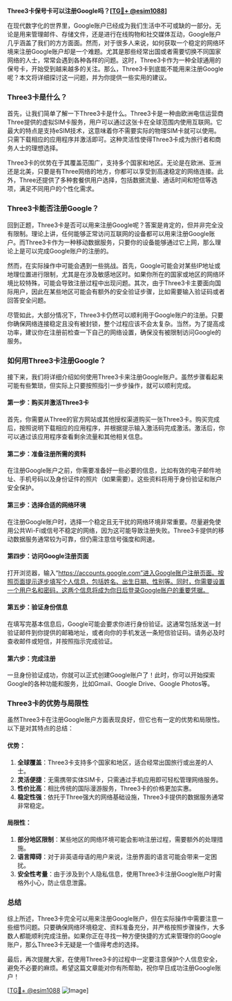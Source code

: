 **Three3卡保号卡可以注册Google吗？[[TG💪+ @esim1088](https://t.me/s/esim1088)]**

在现代数字化的世界里，Google账户已经成为我们生活中不可或缺的一部分。无论是用来管理邮件、存储文件，还是进行在线购物和社交媒体互动，Google账户几乎涵盖了我们的方方面面。然而，对于很多人来说，如何获取一个稳定的网络环境来注册Google账户却是一个难题。尤其是那些经常出国或者需要切换不同国家网络的人士，常常会遇到各种各样的问题。这时，Three3卡作为一种全球通用的保号卡，开始受到越来越多的关注。那么，Three3卡到底能不能用来注册Google呢？本文将详细探讨这一问题，并为你提供一些实用的建议。

### Three3卡是什么？

首先，让我们简单了解一下Three3卡是什么。Three3卡是一种由欧洲电信运营商Three提供的虚拟SIM卡服务，用户可以通过这张卡在全球范围内使用互联网。它最大的特点是支持eSIM技术，这意味着你不需要实际的物理SIM卡就可以使用。只需下载相应的应用程序并激活即可。这种灵活性使得Three3卡成为旅行者和商务人士的理想选择。

Three3卡的优势在于其覆盖范围广，支持多个国家和地区。无论是在欧洲、亚洲还是北美，只要是有Three网络的地方，你都可以享受到高速稳定的网络连接。此外，Three还提供了多种套餐供用户选择，包括数据流量、通话时间和短信等选项，满足不同用户的个性化需求。

### Three3卡能否注册Google？

回到正题，Three3卡是否可以用来注册Google呢？答案是肯定的，但并非完全没有限制。理论上讲，任何能够正常访问互联网的设备都可以用来注册Google账户。而Three3卡作为一种移动数据服务，只要你的设备能够通过它上网，那么理论上是可以完成Google账户的注册的。

然而，在实际操作中可能会遇到一些挑战。首先，Google可能会对某些IP地址或地理位置进行限制，尤其是在涉及敏感地区时。如果你所在的国家或地区的网络环境比较特殊，可能会导致注册过程中出现问题。其次，由于Three3卡主要面向国际用户，因此在某些地区可能会有额外的安全验证步骤，比如需要输入验证码或者回答安全问题。

尽管如此，大部分情况下，Three3卡仍然可以顺利用于Google账户的注册。只要你确保网络连接稳定且没有被封锁，整个过程应该不会太复杂。当然，为了提高成功率，建议你在注册前检查一下自己的网络设置，确保没有被限制访问Google的服务。

### 如何用Three3卡注册Google？

接下来，我们将详细介绍如何使用Three3卡来注册Google账户。虽然步骤看起来可能有些繁琐，但实际上只要按照指引一步步操作，就可以顺利完成。

#### 第一步：购买并激活Three3卡

首先，你需要从Three的官方网站或其他授权渠道购买一张Three3卡。购买完成后，按照说明下载相应的应用程序，并根据提示输入激活码完成激活。激活后，你可以通过该应用程序查看剩余流量和其他相关信息。

#### 第二步：准备注册所需的资料

在注册Google账户之前，你需要准备好一些必要的信息，比如有效的电子邮件地址、手机号码以及身份证件的照片（如果需要）。这些资料将用于身份验证和账户安全保护。

#### 第三步：选择合适的网络环境

在注册Google账户时，选择一个稳定且无干扰的网络环境非常重要。尽量避免使用公共Wi-Fi或信号不稳定的网络，因为这可能导致注册失败。Three3卡提供的移动数据服务通常较为可靠，但仍需注意信号强度和网速。

#### 第四步：访问Google注册页面

打开浏览器，输入“https://accounts.google.com”进入Google账户注册页面。按照页面提示逐步填写个人信息，包括姓名、出生日期、性别等。同时，你需要设置一个用户名和密码，这两个信息将成为你日后登录Google账户的重要凭据。

#### 第五步：验证身份信息

在填写完基本信息后，Google可能会要求你进行身份验证。这通常包括发送一封验证邮件到你提供的邮箱地址，或者向你的手机发送一条短信验证码。请务必及时查收邮件或短信，并按照指示完成验证。

#### 第六步：完成注册

一旦身份验证成功，你就可以正式创建Google账户了！此时，你可以开始探索Google的各种功能和服务，比如Gmail、Google Drive、Google Photos等。

### Three3卡的优势与局限性

虽然Three3卡在注册Google账户方面表现良好，但它也有一定的优势和局限性。以下是对其特点的总结：

#### 优势：

1. **全球覆盖**：Three3卡支持多个国家和地区，适合经常出国旅行或出差的人士。
2. **灵活便捷**：无需携带实体SIM卡，只需通过手机应用即可轻松管理网络服务。
3. **性价比高**：相比传统的国际漫游服务，Three3卡的价格更加实惠。
4. **稳定性强**：依托于Three强大的网络基础设施，Three3卡提供的数据服务通常非常稳定。

#### 局限性：

1. **部分地区限制**：某些地区的网络环境可能会影响注册过程，需要额外的处理措施。
2. **语言障碍**：对于非英语母语的用户来说，注册界面的语言可能会带来一定困扰。
3. **安全性考量**：由于涉及到个人隐私信息，使用Three3卡注册Google账户时需格外小心，防止信息泄露。

### 总结

综上所述，Three3卡完全可以用来注册Google账户，但在实际操作中需要注意一些细节问题。只要确保网络环境稳定、资料准备充分，并严格按照步骤操作，大多数人都能顺利完成注册。如果你正在寻找一种方便快捷的方式来管理你的Google账户，那么Three3卡无疑是一个值得考虑的选择。

最后，再次提醒大家，在使用Three3卡的过程中一定要注意保护个人信息安全，避免不必要的麻烦。希望这篇文章能对你有所帮助，祝你早日成功注册Google账户！

[[TG💪+ @esim1088](https://t.me/s/esim1088) ![Image](https://i.postimg.cc/4NQfJmqS/Snipaste-2025-05-13-00-14-12.png)]
